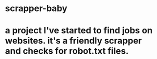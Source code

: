 ﻿# scrapper-baby
# a project I've started to find jobs on websites. it's a friendly scrapper and checks for robot.txt files. 
